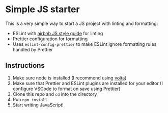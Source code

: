 # Simple JS starter

This is a very simple way to start a JS project with linting and formatting:

- ESLint with [airbnb JS style guide](https://github.com/airbnb/javascript) for linting
- Prettier configuration for formatting
- Uses `eslint-config-prettier` to make ESLint ignore formatting rules handled by Prettier

## Instructions

1. Make sure node is installed (I recommend using [volta](https://volta.sh))
1. Make sure that Prettier and ESLint plugins are installed for your editor (I configure VSCode to format on save using Prettier)
1. Clone this repo and `cd` into the directory
1. Run `npm install`
1. Start writing JavaScript!
